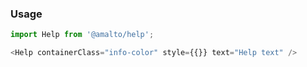 ### Usage

```typescript
import Help from '@amalto/help';
```

```javascript
<Help containerClass="info-color" style={{}} text="Help text" />
```
